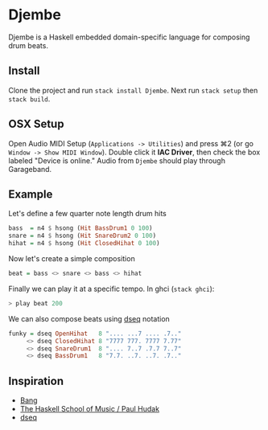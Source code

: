 # Djembe

Djembe is a Haskell embedded domain-specific language for composing drum beats.

## Install
Clone the project and run `stack install Djembe`. Next run `stack setup` then `stack build`.

## OSX Setup

Open Audio MIDI Setup (`Applications -> Utilities`) and press ⌘2 (or go `Window -> Show MIDI Window`). Double click it **IAC Driver**, then check the box labeled "Device is online." Audio from `Djembe` should play through Garageband.

## Example

Let's define a few quarter note length drum hits
```haskell
bass  = n4 $ hsong (Hit BassDrum1 0 100)
snare = n4 $ hsong (Hit SnareDrum2 0 100)
hihat = n4 $ hsong (Hit ClosedHihat 0 100)
```

Now let's create a simple composition
```haskell
beat = bass <> snare <> bass <> hihat
```

Finally we can play it at a specific tempo. In ghci (`stack ghci`):
```haskell
> play beat 200
```

We can also compose beats using [dseq](http://www.csounds.com/journal/issue8/dseq.html) notation
``` haskell
funky = dseq OpenHihat   8 ".... ...7 .... .7.."
     <> dseq ClosedHihat 8 "7777 777. 7777 7.77"
     <> dseq SnareDrum1  8 ".... 7..7 .7.7 7..7"
     <> dseq BassDrum1   8 "7.7. ..7. ..7. .7.."
```

## Inspiration
- [Bang](https://github.com/5outh/Bang)
- [The Haskell School of Music / Paul Hudak](http://haskell.cs.yale.edu/?post_type=publication&p=112)
- [dseq](http://www.csounds.com/journal/issue8/dseq.html)
